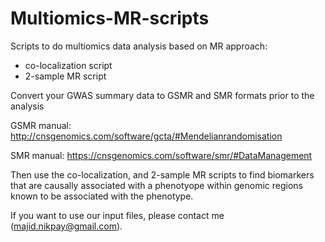 # Multiomics-MR-scripts
Scripts to do multiomics data analysis based on MR approach:
- co-localization script
- 2-sample MR  script

Convert your GWAS summary data to GSMR and SMR formats prior to the analysis

GSMR manual: http://cnsgenomics.com/software/gcta/#Mendelianrandomisation

SMR manual: https://cnsgenomics.com/software/smr/#DataManagement

Then use the co-localization, and 2-sample MR scripts to find biomarkers that are causally associated with a phenotyope within genomic regions known to be associated with the phenotype.

If you want to use our input files, please contact me (majid.nikpay@gmail.com).
